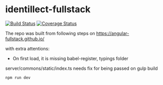# identillect-fullstack
[![Build Status](https://secure.travis-ci.org/pristinetran/identillect-fullstack.png?branch=master)](https://travis-ci.org/pristinetran/identillect-fullstack)
[![Coverage Status](https://coveralls.io/repos/pristinetran/identillect-fullstack/badge.svg?branch=master)](https://coveralls.io/r/pristinetran/identillect-fullstack/?branch=master)


The repo was built from following steps on https://angular-fullstack.github.io/

with extra attentions:

- On first load, it is missing babel-register, typings folder



server/commons/static/index.ts needs fix for being passed on gulp build

`npm run dev`

